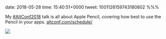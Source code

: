 date: 2018-05-28
time: 15:40:51+0000
tweet: 1001126159743180802
%%%

My [#AltConf2018](https://twitter.com/hashtag/AltConf2018) talk is all about Apple Pencil, covering how best to use the Pencil in your apps. [altconf.com/schedule/](http://altconf.com/schedule/)

![](DeS245aWsAIqzqj.jpg)

